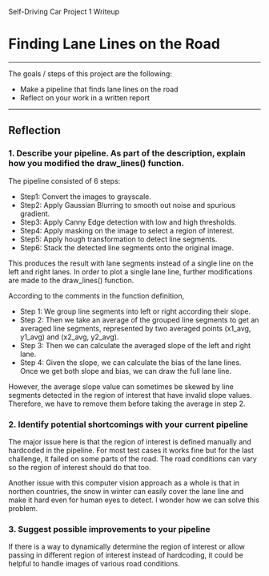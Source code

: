 Self-Driving Car Project 1 Writeup
# **Finding Lane Lines on the Road** 
---

The goals / steps of this project are the following:
* Make a pipeline that finds lane lines on the road
* Reflect on your work in a written report


[//]: # (Image References)

[image1]: ./examples/grayscale.jpg "Grayscale"

---

## Reflection

### 1. Describe your pipeline. As part of the description, explain how you modified the draw_lines() function.
The pipeline consisted of 6 steps: 
- Step1: Convert the images to grayscale. 
- Step2: Apply Gaussian Blurring to smooth out noise and spurious gradient.
- Step3: Apply Canny Edge detection with low and high thresholds.
- Step4: Apply masking on the image to select a region of interest.
- Step5: Apply hough transformation to detect line segments.
- Step6: Stack the detected line segments onto the original image.

This produces the result with lane segments instead of a single line on the left and right lanes. In order to plot a single lane line, further modifications are made to the draw_lines() function.

According to the comments in the function definition, 
- Step 1: We group line segments into left or right according their slope.  
- Step 2: Then we take an average of the grouped line segments to get an averaged line segments, represented by two averaged points (x1_avg, y1_avg) and (x2_avg, y2_avg). 
- Step 3: Then we can calculate the averaged slope of the left and right lane.
- Step 4: Given the slope, we can calculate the bias of the lane lines. Once we get both slope and bias, we can draw the full lane line.

However, the average slope value can sometimes be skewed by line segments detected in the region of interest that have invalid slope values. Therefore, we have to remove them before taking the average in step 2.

### 2. Identify potential shortcomings with your current pipeline
The major issue here is that the region of interest is defined manually and hardcoded in the pipeline. For most test cases it works fine but for the last challenge, it failed on some parts of the road. The road conditions can vary so the region of interest should do that too. 

Another issue with this computer vision approach as a whole is that in northen countries, the snow in winter can easily cover the lane line and make it hard even for human eyes to detect. I wonder how we can solve this problem.

### 3. Suggest possible improvements to your pipeline
If there is a way to dynamically determine the region of interest or allow passing in different region of interest instead of hardcoding, it could be helpful to handle images of various road conditions.